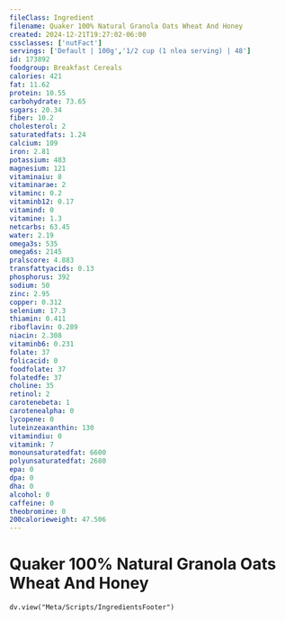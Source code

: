 ```yaml
---
fileClass: Ingredient
filename: Quaker 100% Natural Granola Oats Wheat And Honey
created: 2024-12-21T19:27:02-06:00
cssclasses: ['nutFact']
servings: ['Default | 100g','1/2 cup (1 nlea serving) | 48']
id: 173892
foodgroup: Breakfast Cereals
calories: 421
fat: 11.62
protein: 10.55
carbohydrate: 73.65
sugars: 20.34
fiber: 10.2
cholesterol: 2
saturatedfats: 1.24
calcium: 109
iron: 2.81
potassium: 483
magnesium: 121
vitaminaiu: 8
vitaminarae: 2
vitaminc: 0.2
vitaminb12: 0.17
vitamind: 0
vitamine: 1.3
netcarbs: 63.45
water: 2.19
omega3s: 535
omega6s: 2145
pralscore: 4.883
transfattyacids: 0.13
phosphorus: 392
sodium: 50
zinc: 2.95
copper: 0.312
selenium: 17.3
thiamin: 0.411
riboflavin: 0.289
niacin: 2.308
vitaminb6: 0.231
folate: 37
folicacid: 0
foodfolate: 37
folatedfe: 37
choline: 35
retinol: 2
carotenebeta: 1
carotenealpha: 0
lycopene: 0
luteinzeaxanthin: 130
vitamindiu: 0
vitamink: 7
monounsaturatedfat: 6600
polyunsaturatedfat: 2680
epa: 0
dpa: 0
dha: 0
alcohol: 0
caffeine: 0
theobromine: 0
200calorieweight: 47.506
---
```


# Quaker 100% Natural Granola Oats Wheat And Honey

```dataviewjs
dv.view("Meta/Scripts/IngredientsFooter")
```